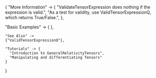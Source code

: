 {
  "More Information" -> {
      "ValidateTensorExpression does nothing if the expression is valid.",
      "As a test for validity, use ValidTensorExpressionQ, which returns True/False.",
  },

  "Basic Examples" -> {
    },

    "See Also" ->
    {"ValidTensorExpressionQ"},

    "Tutorials" -> {
      "Introduction to GeneralRelativityTensors",
      "Manipulating and differentiating Tensors"
    }

}

